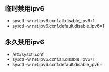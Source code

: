 ## 临时禁用ipv6
  - sysctl -w net.ipv6.conf.all.disable_ipv6=1
  - sysctl -w net.ipv6.conf.default.disable_ipv6=1
## 永久禁用ipv6
  - /etc/sysctl.conf
  - sysctl -w net.ipv6.conf.all.disable_ipv6=1
  - sysctl -w net.ipv6.conf.default.disable_ipv6=
